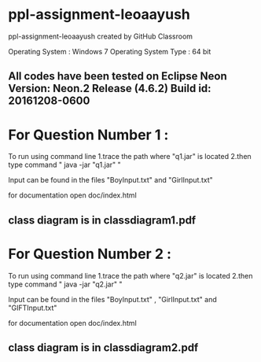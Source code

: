 # ppl-assignment-leoaayush
ppl-assignment-leoaayush created by GitHub Classroom

Operating System : Windows 7
Operating System Type : 64 bit

All codes have been tested on Eclipse Neon Version: Neon.2 Release (4.6.2)
Build id: 20161208-0600
------------------------------------------------------------------------------------------------------------------------------------------
# For Question Number 1 :

To run using command line
1.trace the path where "q1.jar" is located
2.then type command " java -jar "q1.jar" "

Input can be found in the files "BoyInput.txt" and "GirlInput.txt"

for documentation open doc/index.html

class diagram is in classdiagram1.pdf
------------------------------------------------------------------------------------------------------------------------------------------
# For Question Number 2 :

To run using command line
1.trace the path where "q2.jar" is located
2.then type command " java -jar "q2.jar" "

Input can be found in the files "BoyInput.txt" , "GirlInput.txt" and "GIFTInput.txt"

for documentation open doc/index.html

class diagram is in classdiagram2.pdf
------------------------------------------------------------------------------------------------------------------------------------------
